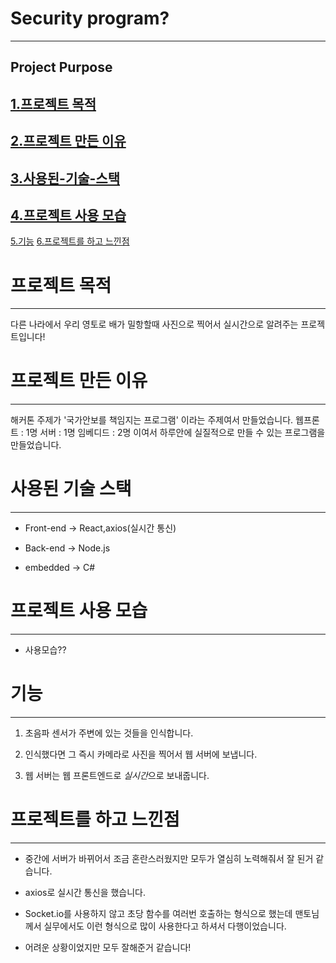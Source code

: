 # Security program?
---

Project Purpose
---
[1.프로젝트 목적](#프로젝트-목적)
---
[2.프로젝트 만든 이유](#프로젝트-만든-이유)
---
[3.사용된-기술-스택](#사용된-기술-스택)
---
[4.프로젝트 사용 모습](#프로젝트-사용-모습)
---
[5.기능](#기능)
[6.프로젝트를 하고 느낀점](#프로젝트를-하고-느낀점)


# 프로젝트 목적
---


다른 나라에서 우리 영토로 배가 밀항할때 사진으로 찍어서 실시간으로 알려주는 프로젝트입니다!

# 프로젝트 만든 이유
---
  
  해커톤 주제가 '국가안보를 책임지는 프로그램' 이라는 주제여서 만들었습니다.
  웹프론트 : 1명
  서버 : 1명
  임베디드 : 2명
  이여서 하루안에 실질적으로 만들 수 있는 프로그램을 만들었습니다.


# 사용된 기술 스택
---

- Front-end -> React,axios(실시간 통신)

- Back-end -> Node.js

- embedded -> C#


# 프로젝트 사용 모습
---

- 사용모습??





# 기능
---

1. 초음파 센서가 주변에 있는 것들을 인식합니다.

2. 인식했다면 그 즉시 카메라로 사진을 찍어서 웹 서버에 보냅니다.

3. 웹 서버는 웹 프론트엔드로 *실시간*으로 보내줍니다.



# 프로젝트를 하고 느낀점 
---

- 중간에 서버가 바뀌어서 조금 혼란스러웠지만 모두가 열심히 노력해줘서 잘 된거 같습니다.

- axios로 실시간 통신을 했습니다.

- Socket.io를 사용하지 않고 초당 함수를 여러번 호출하는 형식으로 했는데 맨토님께서 실무에서도 이런 형식으로 많이 사용한다고 하셔서 다행이었습니다. 

- 어려운 상황이었지만 모두 잘해준거 같습니다!



